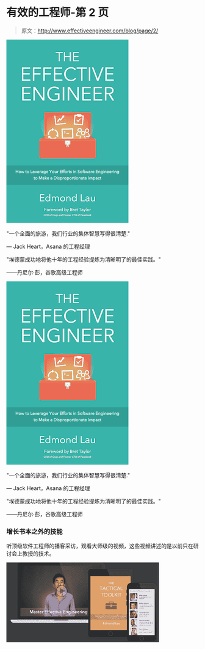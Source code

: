 # 有效的工程师-第 2 页

> 原文：<http://www.effectiveengineer.com/blog/page/2/>

[![](img/fdc94ec96a0e529689ba1b36a301dd53.png)](http://theeffectiveengineer.leadpages.co/serve-leadbox/1408dc873f72a2:117f98b5a746dc)

"一个全面的旅游，我们行业的集体智慧写得很清楚."

— Jack Heart，Asana 的工程经理

"埃德蒙成功地将他十年的工程经验提炼为清晰明了的最佳实践。"

——丹尼尔·彭，谷歌高级工程师

[![](img/fdc94ec96a0e529689ba1b36a301dd53.png)](/book)

"一个全面的旅游，我们行业的集体智慧写得很清楚."

— Jack Heart，Asana 的工程经理

"埃德蒙成功地将他十年的工程经验提炼为清晰明了的最佳实践。"

——丹尼尔·彭，谷歌高级工程师

### 增长书本之外的技能

听顶级软件工程师的播客采访，观看大师级的视频，这些视频讲述的是以前只在研讨会上教授的技术。

[![](img/8abade448e6869fa580ca3ce25952cf4.png)](/book/next-steps)